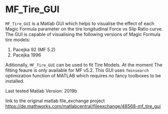 # MF_Tire_GUI
```MF_Tire_GUI``` is a Matlab GUI which helps to visualise the effect of each Magic Formula parameter on the tire longitudinal Force vs Slip Ratio curve. 
The GUI is capable of visualising the following versions of Magic Formula tire models:
1. Pacejka 92 (MF 5.2)
2. Pacejka 1996 

Aditionally, ```MF_Tire_GUI``` can be used to fit Tire Models. At the moment The fitting feaure is only available for MF v5.2. This GUI uses ```fminsearch``` optimization function of MATLAB which requires no fancy toolboxes to be installed.

Last tested Matlab Version: 2019b

link to the original matlab file_exchange project 
https://de.mathworks.com/matlabcentral/fileexchange/48568-mf_tire_gui
